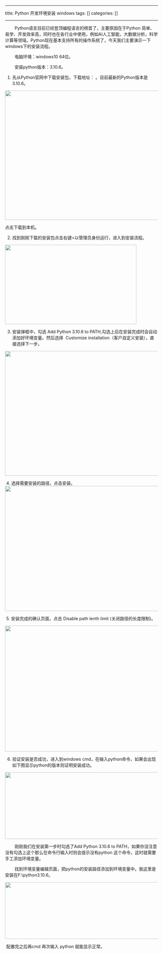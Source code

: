 
--- 
title:  Python 开发环境安装 windows 
tags: []
categories: [] 

---
        Python语言目前已经登顶编程语言的榜首了，主要原因在于Python 简单、易学、开发效率高，同时也在各行业中使用，例如AI人工智能，大数据分析，科学计算等领域。Python现在基本支持所有的操作系统了，今天我们主要演示一下windows下的安装流程。

        电脑环境：windows10 64位。

        安装python版本：3.10.6。

1. 先从Python官网中下载安装包，下载地址： 。目前最新的Python版本是3.10.6。

<img alt="" height="425" src="https://img-blog.csdnimg.cn/9e4737d12f564aaeb55087b23b8b433e.png" width="784">

点击下载到本机。

2. 找到刚刚下载的安装包点击右键&gt;以管理员身份运行，进入到安装流程。

<img alt="" height="261" src="https://img-blog.csdnimg.cn/79ee9e05969948a1879309324fea57ed.png" width="433">

3. 安装弹框中，勾选 Add Python 3.10.6 to PATH,勾选上后在安装完成时会自动添加好环境变量。然后选择  Customize installation（客户自定义安装），直接选择下一步。

<img alt="" height="410" src="https://img-blog.csdnimg.cn/43093f174c4e41208c2c04ea80148f73.png" width="667">

 4. 选择需要安装的路径，点击安装。<img alt="" height="411" src="https://img-blog.csdnimg.cn/c3244c3abe0b46f48acf271e5d5a402d.png" width="669">

 5. 安装完成的确认页面，点击 Disable path lenth limit (关闭路径的长度限制)。

<img alt="" height="414" src="https://img-blog.csdnimg.cn/45d0289bd2114b5e96989e5e005dff67.png" width="667">

6. 验证安装是否成功，进入到windows cmd，在输入python命令，如果会出现如下图显示python的版本则证明安装成功。

<img alt="" height="219" src="https://img-blog.csdnimg.cn/b8f7d7bcb7f64df0b12c3e1c01fb9334.png" width="825">

        刚刚我们在安装第一步时勾选了Add Python 3.10.6 to PATH，如果你没注意没有勾选上这个那么在命令行输入时则会提示没有python 这个命令，这时就需要手工添加环境变量。

        找到环境变量编辑页面，把python的安装路径添加到环境变量中。我这里是安装在F:\python3.10.6。

<img alt="" height="187" src="https://img-blog.csdnimg.cn/d174394abf1e4324a73abe206807ade0.png" width="513">

 配置完之后再cmd 再次输入 python 就能显示正常。
